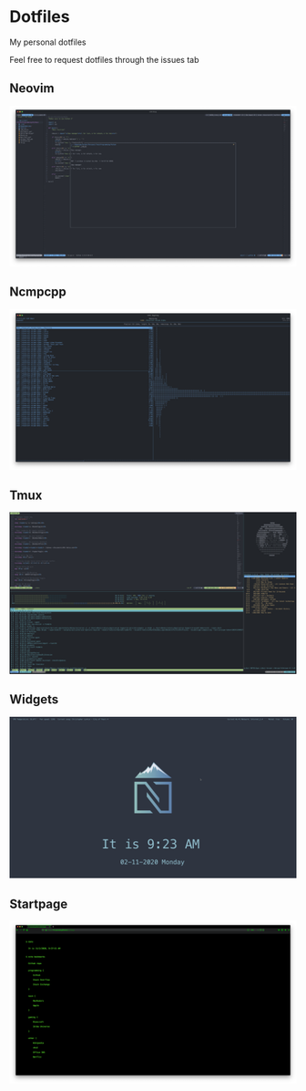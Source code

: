 # Dotfiles
My personal dotfiles

Feel free to request dotfiles through the issues tab

## Neovim
![](https://github.com/12-Seconds/Dotfiles/blob/master/Screenshots/Neovim.png)

## Ncmpcpp
![](https://github.com/12-Seconds/Dotfiles/blob/master/Screenshots/ncmpcpp.png)
## Tmux
![](https://github.com/12-Seconds/Dotfiles/blob/master/Screenshots/Tmux.png)

## Widgets
![](https://github.com/12-Seconds/Dotfiles/blob/master/Screenshots/Widgets.png)

## Startpage
![](https://github.com/12-Seconds/Dotfiles/blob/master/Screenshots/Startpage.png)
